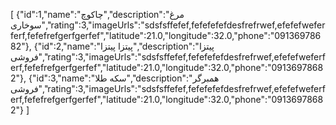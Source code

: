 [
{"id":1,"name":"چاکوچ","description":"مرغ سوخاری","rating":3,"imageUrls":"sdsfsffefef,fefefefefdesfrefrwef,efefefweferferf,fefefrefgerfgerfef","latitude":21.0,"longitude":32.0,"phone":"09136978682"},
{"id":2,"name":"پیتزا پیتزا","description":"پیتزا فروشی","rating":3,"imageUrls":"sdsfsffefef,fefefefefdesfrefrwef,efefefweferferf,fefefrefgerfgerfef","latitude":21.0,"longitude":32.0,"phone":"09136978682"},
{"id":3,"name":"سکه طلا","description":"همبرگر فروشی","rating":3,"imageUrls":"sdsfsffefef,fefefefefdesfrefrwef,efefefweferferf,fefefrefgerfgerfef","latitude":21.0,"longitude":32.0,"phone":"09136978682"}
]

